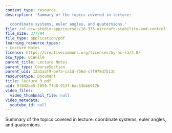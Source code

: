 ```yaml
---
content_type: resource
description: 'Summary of the topics covered in lecture:

  coordinate systems, euler angles, and quaternions.'
file: /ol-ocw-studio-app/courses/16-333-aircraft-stability-and-control-fall-2004/9f042ee5f0597fd8913f6ac53bbb917b_lecture_3.pdf
file_size: 377704
file_type: application/pdf
learning_resource_types:
- Lecture Notes
license: https://creativecommons.org/licenses/by-nc-sa/4.0/
ocw_type: OCWFile
parent_title: Lecture Notes
parent_type: CourseSection
parent_uid: 12a1aaf9-be7a-ca1d-756d-c7f978d7513c
resourcetype: Document
title: lecture_3.pdf
uid: 9f042ee5-f059-7fd8-913f-6ac53bbb917b
video_files:
  video_thumbnail_file: null
video_metadata:
  youtube_id: null
---
```

Summary of the topics covered in lecture:
coordinate systems, euler angles, and quaternions.